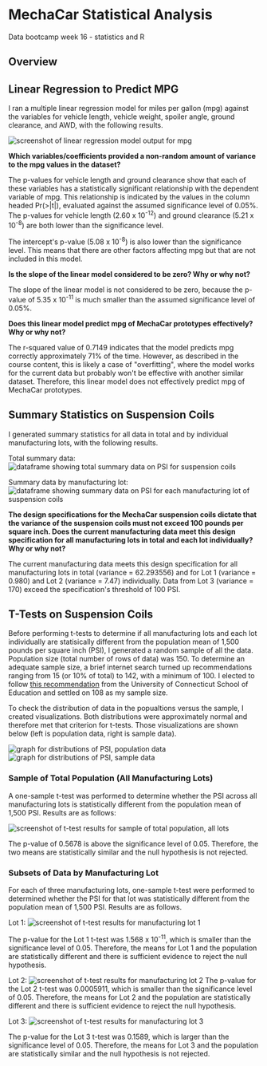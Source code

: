 # MechaCar Statistical Analysis
Data bootcamp week 16 - statistics and R

## Overview

## Linear Regression to Predict MPG
I ran a multiple linear regression model for miles per gallon (mpg) against the variables for vehicle length, vehicle weight, spoiler angle, ground clearance, and AWD, with the following results.

![screenshot of linear regression model output for mpg](https://github.com/larabjork/mechacar_statistical_analysis/blob/main/images/mpg_linear_regression.png)

__Which variables/coefficients provided a non-random amount of variance to the mpg values in the dataset?__ 

The p-values for vehicle length and ground clearance show that each of these variables has a statistically significant relationship with the dependent variable of mpg. This relationship is indicated by the values in the column headed Pr(>|t|), evaluated against the assumed significance level of 0.05%. The p-values for vehicle length (2.60 x 10<sup>-12</sup>) and ground clearance (5.21 x 10<sup>-8</sup>) are both lower than the significance level.

The intercept's p-value (5.08 x 10<sup>-8</sup>) is also lower than the significance level. This means that there are other factors affecting mpg but that are not included in this model.

__Is the slope of the linear model considered to be zero? Why or why not?__

The slope of the linear model is not considered to be zero, because the p-value of 5.35 x 10<sup>-11</sup> is much smaller than the assumed significance level of 0.05%.

__Does this linear model predict mpg of MechaCar prototypes effectively? Why or why not?__

The r-squared value of 0.7149 indicates that the model predicts mpg correctly approximately 71% of the time. However, as described in the course content, this is likely a case of "overfitting", where the model works for the current data but probably won't be effective with another similar dataset. Therefore, this linear model does not effectively predict mpg of MechaCar prototypes.

## Summary Statistics on Suspension Coils
I generated summary statistics for all data in total and by individual manufacturing lots, with the following results.

Total summary data:
![dataframe showing total summary data on PSI for suspension coils](https://github.com/larabjork/mechacar_statistical_analysis/blob/main/images/suspension_coil_summary_data_total.png)


Summary data by manufacturing lot:
![dataframe showing summary data on PSI for each manufacturing lot of suspension coils](https://github.com/larabjork/mechacar_statistical_analysis/blob/main/images/suspension_coil_summary_data_by_lot.png)

__The design specifications for the MechaCar suspension coils dictate that the variance of the suspension coils must not exceed 100 pounds per square inch. Does the current manufacturing data meet this design specification for all manufacturing lots in total and each lot individually? Why or why not?__

The current manufacturing data meets this design specification for all manufacturing lots in total (variance = 62.293556) and for Lot 1 (variance = 0.980) and Lot 2 (variance = 7.47) individually. Data from Lot 3 (variance = 170) exceed the specification's threshold of 100 PSI.

## T-Tests on Suspension Coils
Before performing t-tests to determine if all manufacturing lots and each lot individually are statisically different from the population mean of 1,500 pounds per square inch (PSI), I generated a random sample of all the data. Population size (total number of rows of data) was 150. To determine an adequate sample size, a brief internet search turned up recommendations ranging from 15 (or 10% of total) to 142, with a minimum of 100. I elected to follow [this recommendation](https://researchbasics.education.uconn.edu/sample-size/) from the University of Connecticut School of Education and settled on 108 as my sample size.

To check the distribution of data in the popualtions versus the sample, I created visualizations. Both distributions were approximately normal and therefore met that criterion for t-tests. Those visualizations are shown below (left is population data, right is sample data).

![graph for distributions of PSI, population data](https://github.com/larabjork/mechacar_statistical_analysis/blob/main/images/PSI_distribution_all_data.png)
![graph for distributions of PSI, sample data](https://github.com/larabjork/mechacar_statistical_analysis/blob/main/images/PSI_distribution_sample_data.png)

### Sample of Total Population (All Manufacturing Lots)

A one-sample t-test was performed to determine whether the PSI across all manufacturing lots is statistically different from the population mean of 1,500 PSI. Results are as follows:

![screenshot of t-test results for sample of total population, all lots](https://github.com/larabjork/mechacar_statistical_analysis/blob/main/images/t_test_sample_all_data.png)

The p-value of 0.5678 is above the significance level of 0.05. Therefore, the two means are statistically similar and the null hypothesis is not rejected. 

### Subsets of Data by Manufacturing Lot 
For each of three manufacturing lots, one-sample t-test were performed to determined whether the PSI for that lot was statistically different from the population mean of 1,500 PSI. Results are as follows.

Lot 1:
![screenshot of t-test results for manufacturing lot 1](https://github.com/larabjork/mechacar_statistical_analysis/blob/main/images/t_test_lot_1.png)

The p-value for the Lot 1 t-test was 1.568 x 10<sup>-11</sup>, which is smaller than the significance level of 0.05. Therefore, the means for Lot 1 and the population are statistically different and there is sufficient evidence to reject the null hypothesis.

Lot 2:
![screenshot of t-test results for manufacturing lot 2](https://github.com/larabjork/mechacar_statistical_analysis/blob/main/images/t_test_lot_2.png)
The p-value for the Lot 2 t-test was 0.0005911, which is smaller than the significance level of 0.05. Therefore, the means for Lot 2 and the population are statistically different and there is sufficient evidence to reject the null hypothesis.

Lot 3:
![screenshot of t-test results for manufacturing lot 3](https://github.com/larabjork/mechacar_statistical_analysis/blob/main/images/t_test_lot_3.png)

The p-value for the Lot 3 t-test was 0.1589, which is larger than the significance level of 0.05. Therefore, the means for Lot 3 and the population are statistically similar and the null hypothesis is not rejected. 
